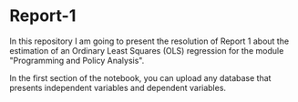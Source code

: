# Report-1
In this repository I am going to present the resolution of Report 1 about the estimation of an Ordinary Least Squares (OLS) regression for the module "Programming and Policy Analysis".

In the first section of the notebook, you can upload any database that presents independent variables and dependent variables.
